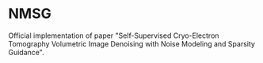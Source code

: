 # NMSG
Official implementation of paper "Self-Supervised Cryo-Electron Tomography Volumetric Image Denoising with Noise Modeling and Sparsity Guidance".
